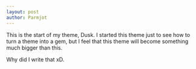 ```yaml
---
layout: post
author: Parmjot
---
```

This is the start of my theme, Dusk.
I started this theme just to see how to turn a theme into a gem, but I feel that this theme will become something much bigger than this.

Why did I write that xD.
